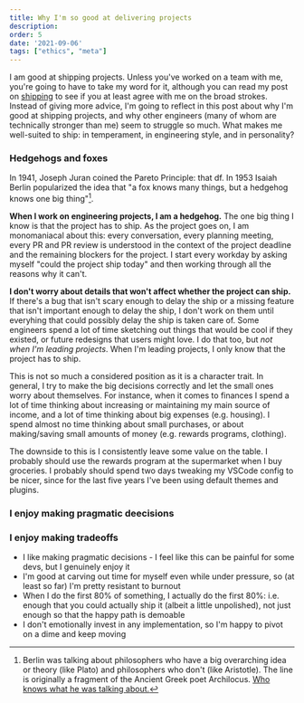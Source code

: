 ```yaml
---
title: Why I'm so good at delivering projects
description: 
order: 5
date: '2021-09-06'
tags: ["ethics", "meta"]
---
```


I am good at shipping projects. Unless you've worked on a team with me, you're going to have to take my word for it, although you can read my post on [shipping](/how-to-ship) to see if you at least agree with me on the broad strokes. Instead of giving more advice, I'm going to reflect in this post about why I'm good at shipping projects, and why other engineers (many of whom are technically stronger than me) seem to struggle so much. What makes me well-suited to ship: in temperament, in engineering style, and in personality?

### Hedgehogs and foxes

In 1941, Joseph Juran coined the Pareto Principle: that df. In 1953 Isaiah Berlin popularized the idea that "a fox knows many things, but a hedgehog knows one big thing"[^1].

**When I work on engineering projects, I am a hedgehog.** The one big thing I know is that the project has to ship. As the project goes on, I am monomaniacal about this: every conversation, every planning meeting, every PR and PR review is understood in the context of the project deadline and the remaining blockers for the project. I start every workday by asking myself "could the project ship today" and then working through all the reasons why it can't.

**I don't worry about details that won't affect whether the project can ship.** If there's a bug that isn't scary enough to delay the ship or a missing feature that isn't important enough to delay the ship, I don't work on them until everyhing that could possibly delay the ship is taken care of. Some engineers spend a lot of time sketching out things that would be cool if they existed, or future redesigns that users might love. I do that too, but _not when I'm leading projects_. When I'm leading projects, I only know that the project has to ship.

This is not so much a considered position as it is a character trait. In general, I try to make the big decisions correctly and let the small ones worry about themselves. For instance, when it comes to finances I spend a lot of time thinking about increasing or maintaining my main source of income, and a lot of time thinking about big expenses (e.g. housing). I spend almost no time thinking about small purchases, or about making/saving small amounts of money (e.g. rewards programs, clothing).

The downside to this is I consistently leave some value on the table. I probably should use the rewards program at the supermarket when I buy groceries. I probably should spend two days tweaking my VSCode config to be nicer, since for the last five years I've been using default themes and plugins.

### I enjoy making pragmatic deecisions

[^1]: Berlin was talking about philosophers who have a big overarching idea or theory (like Plato) and philosophers who don't (like Aristotle). The line is originally a fragment of the Ancient Greek poet Archilocus. [Who knows what he was talking about.](https://www.jstor.org/stable/636782?read-now=1&refreqid=excelsior%3A28c2e651b431a8e3db40e457c44d4cae&seq=4#page_scan_tab_contents)




### I enjoy making tradeoffs

* I like making pragmatic decisions - I feel like this can be painful for some devs, but I genuinely enjoy it
* I'm good at carving out time for myself even while under pressure, so (at least so far) I'm pretty resistant to burnout
* When I do the first 80% of something, I actually do the first 80%: i.e. enough that you could actually ship it (albeit a little unpolished), not just enough so that the happy path is demoable
* I don't emotionally invest in any implementation, so I'm happy to pivot on a dime and keep moving


